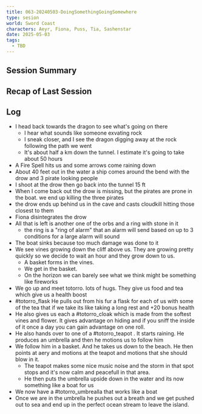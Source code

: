 ```yaml
---
title: 063-20240503-DoingSomethingGoingSomewhere
type: sesion
world: Sword Coast
characters: Aeyr, Fiona, Puss, Tia, Sashenstar
date: 2025-05-03
tags:
  - TBD
---
```


## Session Summary

## Recap of Last Session

## Log
- I head back towards the dragon to see what's going on there
	- I hear what sounds like someone exvating rock
	- I sneak closer, and I see the dragon digging away at the rock following the path we went
	- It's about half a km down the tunnel. I estimate it's going to take about 50 hours
- A Fire Spell hits us and some arrows come raining down
- About 40 feet out in the water a ship comes around the bend with the drow and 3 pirate looking people
- I shoot at the drow then go back into the tunnel 15 ft
- When I come back out the drow is missing, but the pirates are prone in the boat. we end up killing the three pirates
- the drow ends up behind us in the cave and casts cloudkill hitting those closest to them
- Fiona disintegrates the drow
- All that is left is another one of the orbs and a ring with stone in it 
	- the ring is a "ring of alarm" that an alarm will send based on up to 3 conditions for a large alarm will sound
- The boat sinks because too much damage was done to it
- We see vines growing down the cliff above us. They are growing pretty quickly so we decide to wait an hour and they grow down to us. 
	- A basket forms in the vines. 
	- We get in the basket.
	- On the horizon we can barely see what we think might be something like fireworks
- We go up and meet totorro. lots of hugs. They give us food and tea which give us a health boost
- #totorro_flask He pulls out from his fur a flask for each of us with some of the tea that if we take its like taking a long rest and +20 bonus health
- He also gives us each a #totorro_cloak which is made from the softest vines and flower. It gives advantage on hiding and if you sniff the inside of it once a day you can gain advantage on one roll.
- He also hands over to one of a #totorro_teapot . It starts raining. He produces an umbrella and then he motions us to follow him
- We follow him in a basket. And he takes us down to the beach. He then points at aery and motions at the teapot and motions that she should blow in it. 
	- The teapot makes some nice music noise and the storm in that spot stops and it's now calm and peacefull in that area.
	- He then puts the umbrella upside down in the water and its now something like a boat for us
- We now have a #totorro_umbrealla that works like a boat
- Once we are in the umbrella he pushes out a breath and we get pushed out to sea and end up in the perfect ocean stream to leave the island.